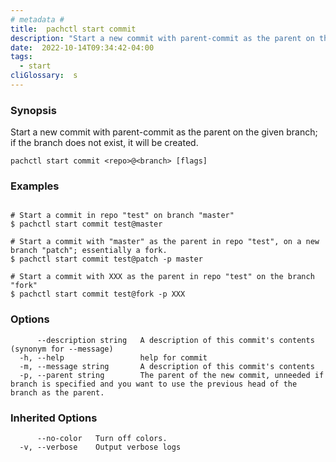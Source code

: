 ```yaml
---
# metadata # 
title:  pachctl start commit
description: "Start a new commit with parent-commit as the parent on the given branch; if the branch does not exist, it will be created."
date:  2022-10-14T09:34:42-04:00
tags:
  - start
cliGlossary:  s
---
```


### Synopsis

Start a new commit with parent-commit as the parent on the given branch; if the branch does not exist, it will be created.

```
pachctl start commit <repo>@<branch> [flags]
```

### Examples

```

# Start a commit in repo "test" on branch "master"
$ pachctl start commit test@master

# Start a commit with "master" as the parent in repo "test", on a new branch "patch"; essentially a fork.
$ pachctl start commit test@patch -p master

# Start a commit with XXX as the parent in repo "test" on the branch "fork"
$ pachctl start commit test@fork -p XXX
```

### Options

```
      --description string   A description of this commit's contents (synonym for --message)
  -h, --help                 help for commit
  -m, --message string       A description of this commit's contents
  -p, --parent string        The parent of the new commit, unneeded if branch is specified and you want to use the previous head of the branch as the parent.
```

### Inherited Options

```
      --no-color   Turn off colors.
  -v, --verbose    Output verbose logs
```

